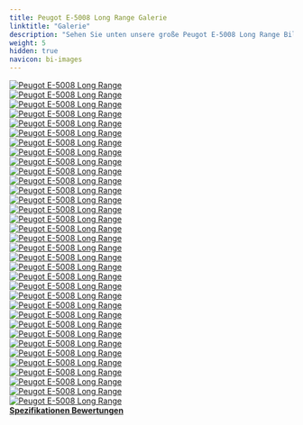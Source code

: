 ```yaml
---
title: Peugot E-5008 Long Range Galerie
linktitle: "Galerie"
description: "Sehen Sie unten unsere große Peugot E-5008 Long Range Bildergalerie. Klicken Sie auf die Bilder für hochauflösende Versionen."
weight: 5
hidden: true
navicon: bi-images
---
```

<!-- markdownlint-disable MD033 -->
<div class="row" id ="my-gallery">
	<div class="pswp-grid-item col-6 col-md-4">
		<a href="https://media.evkx.net/multimedia/models/peugot/5008/e-5008_long_range/charging_1.jpg"
data-pswp-src="https://media.evkx.net/multimedia/models/peugot/5008/e-5008_long_range/charging_1.jpg"
data-pswp-width="3000"
data-pswp-height="1666" 
target="_blank">
			<img src="https://media.evkx.net/multimedia/models/peugot/5008/e-5008_long_range/charging_1_xst.jpg" alt="Peugot E-5008 Long Range" class="img-fluid " />
		</a>
	</div>
	<div class="pswp-grid-item col-6 col-md-4">
		<a href="https://media.evkx.net/multimedia/models/peugot/5008/e-5008_long_range/details_1.jpg"
data-pswp-src="https://media.evkx.net/multimedia/models/peugot/5008/e-5008_long_range/details_1.jpg"
data-pswp-width="3000"
data-pswp-height="2001" 
target="_blank">
			<img src="https://media.evkx.net/multimedia/models/peugot/5008/e-5008_long_range/details_1_xst.jpg" alt="Peugot E-5008 Long Range" class="img-fluid " />
		</a>
	</div>
	<div class="pswp-grid-item col-6 col-md-4">
		<a href="https://media.evkx.net/multimedia/models/peugot/5008/e-5008_long_range/details_2.jpg"
data-pswp-src="https://media.evkx.net/multimedia/models/peugot/5008/e-5008_long_range/details_2.jpg"
data-pswp-width="3000"
data-pswp-height="2000" 
target="_blank">
			<img src="https://media.evkx.net/multimedia/models/peugot/5008/e-5008_long_range/details_2_xst.jpg" alt="Peugot E-5008 Long Range" class="img-fluid " />
		</a>
	</div>
	<div class="pswp-grid-item col-6 col-md-4">
		<a href="https://media.evkx.net/multimedia/models/peugot/5008/e-5008_long_range/details_3.jpg"
data-pswp-src="https://media.evkx.net/multimedia/models/peugot/5008/e-5008_long_range/details_3.jpg"
data-pswp-width="3000"
data-pswp-height="2000" 
target="_blank">
			<img src="https://media.evkx.net/multimedia/models/peugot/5008/e-5008_long_range/details_3_xst.jpg" alt="Peugot E-5008 Long Range" class="img-fluid " />
		</a>
	</div>
	<div class="pswp-grid-item col-6 col-md-4">
		<a href="https://media.evkx.net/multimedia/models/peugot/5008/e-5008_long_range/details_4.jpg"
data-pswp-src="https://media.evkx.net/multimedia/models/peugot/5008/e-5008_long_range/details_4.jpg"
data-pswp-width="3000"
data-pswp-height="1999" 
target="_blank">
			<img src="https://media.evkx.net/multimedia/models/peugot/5008/e-5008_long_range/details_4_xst.jpg" alt="Peugot E-5008 Long Range" class="img-fluid " />
		</a>
	</div>
	<div class="pswp-grid-item col-6 col-md-4">
		<a href="https://media.evkx.net/multimedia/models/peugot/5008/e-5008_long_range/exterior_1.jpg"
data-pswp-src="https://media.evkx.net/multimedia/models/peugot/5008/e-5008_long_range/exterior_1.jpg"
data-pswp-width="3000"
data-pswp-height="1958" 
target="_blank">
			<img src="https://media.evkx.net/multimedia/models/peugot/5008/e-5008_long_range/exterior_1_xst.jpg" alt="Peugot E-5008 Long Range" class="img-fluid " />
		</a>
	</div>
	<div class="pswp-grid-item col-6 col-md-4">
		<a href="https://media.evkx.net/multimedia/models/peugot/5008/e-5008_long_range/exterior_11.jpg"
data-pswp-src="https://media.evkx.net/multimedia/models/peugot/5008/e-5008_long_range/exterior_11.jpg"
data-pswp-width="3000"
data-pswp-height="1666" 
target="_blank">
			<img src="https://media.evkx.net/multimedia/models/peugot/5008/e-5008_long_range/exterior_11_xst.jpg" alt="Peugot E-5008 Long Range" class="img-fluid " />
		</a>
	</div>
	<div class="pswp-grid-item col-6 col-md-4">
		<a href="https://media.evkx.net/multimedia/models/peugot/5008/e-5008_long_range/exterior_2.jpg"
data-pswp-src="https://media.evkx.net/multimedia/models/peugot/5008/e-5008_long_range/exterior_2.jpg"
data-pswp-width="3000"
data-pswp-height="1689" 
target="_blank">
			<img src="https://media.evkx.net/multimedia/models/peugot/5008/e-5008_long_range/exterior_2_xst.jpg" alt="Peugot E-5008 Long Range" class="img-fluid " />
		</a>
	</div>
	<div class="pswp-grid-item col-6 col-md-4">
		<a href="https://media.evkx.net/multimedia/models/peugot/5008/e-5008_long_range/exterior_3.jpg"
data-pswp-src="https://media.evkx.net/multimedia/models/peugot/5008/e-5008_long_range/exterior_3.jpg"
data-pswp-width="3000"
data-pswp-height="1650" 
target="_blank">
			<img src="https://media.evkx.net/multimedia/models/peugot/5008/e-5008_long_range/exterior_3_xst.jpg" alt="Peugot E-5008 Long Range" class="img-fluid " />
		</a>
	</div>
	<div class="pswp-grid-item col-6 col-md-4">
		<a href="https://media.evkx.net/multimedia/models/peugot/5008/e-5008_long_range/exterior_4.jpg"
data-pswp-src="https://media.evkx.net/multimedia/models/peugot/5008/e-5008_long_range/exterior_4.jpg"
data-pswp-width="3000"
data-pswp-height="1650" 
target="_blank">
			<img src="https://media.evkx.net/multimedia/models/peugot/5008/e-5008_long_range/exterior_4_xst.jpg" alt="Peugot E-5008 Long Range" class="img-fluid " />
		</a>
	</div>
	<div class="pswp-grid-item col-6 col-md-4">
		<a href="https://media.evkx.net/multimedia/models/peugot/5008/e-5008_long_range/exterior_5.jpg"
data-pswp-src="https://media.evkx.net/multimedia/models/peugot/5008/e-5008_long_range/exterior_5.jpg"
data-pswp-width="3000"
data-pswp-height="1666" 
target="_blank">
			<img src="https://media.evkx.net/multimedia/models/peugot/5008/e-5008_long_range/exterior_5_xst.jpg" alt="Peugot E-5008 Long Range" class="img-fluid " />
		</a>
	</div>
	<div class="pswp-grid-item col-6 col-md-4">
		<a href="https://media.evkx.net/multimedia/models/peugot/5008/e-5008_long_range/exterior_6.jpg"
data-pswp-src="https://media.evkx.net/multimedia/models/peugot/5008/e-5008_long_range/exterior_6.jpg"
data-pswp-width="3000"
data-pswp-height="1650" 
target="_blank">
			<img src="https://media.evkx.net/multimedia/models/peugot/5008/e-5008_long_range/exterior_6_xst.jpg" alt="Peugot E-5008 Long Range" class="img-fluid " />
		</a>
	</div>
	<div class="pswp-grid-item col-6 col-md-4">
		<a href="https://media.evkx.net/multimedia/models/peugot/5008/e-5008_long_range/exterior_7.jpg"
data-pswp-src="https://media.evkx.net/multimedia/models/peugot/5008/e-5008_long_range/exterior_7.jpg"
data-pswp-width="3000"
data-pswp-height="1630" 
target="_blank">
			<img src="https://media.evkx.net/multimedia/models/peugot/5008/e-5008_long_range/exterior_7_xst.jpg" alt="Peugot E-5008 Long Range" class="img-fluid " />
		</a>
	</div>
	<div class="pswp-grid-item col-6 col-md-4">
		<a href="https://media.evkx.net/multimedia/models/peugot/5008/e-5008_long_range/exterior_8.jpg"
data-pswp-src="https://media.evkx.net/multimedia/models/peugot/5008/e-5008_long_range/exterior_8.jpg"
data-pswp-width="3000"
data-pswp-height="1666" 
target="_blank">
			<img src="https://media.evkx.net/multimedia/models/peugot/5008/e-5008_long_range/exterior_8_xst.jpg" alt="Peugot E-5008 Long Range" class="img-fluid " />
		</a>
	</div>
	<div class="pswp-grid-item col-6 col-md-4">
		<a href="https://media.evkx.net/multimedia/models/peugot/5008/e-5008_long_range/exterior_9.jpg"
data-pswp-src="https://media.evkx.net/multimedia/models/peugot/5008/e-5008_long_range/exterior_9.jpg"
data-pswp-width="3000"
data-pswp-height="1666" 
target="_blank">
			<img src="https://media.evkx.net/multimedia/models/peugot/5008/e-5008_long_range/exterior_9_xst.jpg" alt="Peugot E-5008 Long Range" class="img-fluid " />
		</a>
	</div>
	<div class="pswp-grid-item col-6 col-md-4">
		<a href="https://media.evkx.net/multimedia/models/peugot/5008/e-5008_long_range/headlights_1.jpg"
data-pswp-src="https://media.evkx.net/multimedia/models/peugot/5008/e-5008_long_range/headlights_1.jpg"
data-pswp-width="3000"
data-pswp-height="2000" 
target="_blank">
			<img src="https://media.evkx.net/multimedia/models/peugot/5008/e-5008_long_range/headlights_1_xst.jpg" alt="Peugot E-5008 Long Range" class="img-fluid " />
		</a>
	</div>
	<div class="pswp-grid-item col-6 col-md-4">
		<a href="https://media.evkx.net/multimedia/models/peugot/5008/e-5008_long_range/headlights_2.jpg"
data-pswp-src="https://media.evkx.net/multimedia/models/peugot/5008/e-5008_long_range/headlights_2.jpg"
data-pswp-width="3000"
data-pswp-height="2062" 
target="_blank">
			<img src="https://media.evkx.net/multimedia/models/peugot/5008/e-5008_long_range/headlights_2_xst.jpg" alt="Peugot E-5008 Long Range" class="img-fluid " />
		</a>
	</div>
	<div class="pswp-grid-item col-6 col-md-4">
		<a href="https://media.evkx.net/multimedia/models/peugot/5008/e-5008_long_range/interior_1.jpg"
data-pswp-src="https://media.evkx.net/multimedia/models/peugot/5008/e-5008_long_range/interior_1.jpg"
data-pswp-width="3000"
data-pswp-height="2138" 
target="_blank">
			<img src="https://media.evkx.net/multimedia/models/peugot/5008/e-5008_long_range/interior_1_xst.jpg" alt="Peugot E-5008 Long Range" class="img-fluid " />
		</a>
	</div>
	<div class="pswp-grid-item col-6 col-md-4">
		<a href="https://media.evkx.net/multimedia/models/peugot/5008/e-5008_long_range/interior_2.jpg"
data-pswp-src="https://media.evkx.net/multimedia/models/peugot/5008/e-5008_long_range/interior_2.jpg"
data-pswp-width="3000"
data-pswp-height="1789" 
target="_blank">
			<img src="https://media.evkx.net/multimedia/models/peugot/5008/e-5008_long_range/interior_2_xst.jpg" alt="Peugot E-5008 Long Range" class="img-fluid " />
		</a>
	</div>
	<div class="pswp-grid-item col-6 col-md-4">
		<a href="https://media.evkx.net/multimedia/models/peugot/5008/e-5008_long_range/interior_3.jpg"
data-pswp-src="https://media.evkx.net/multimedia/models/peugot/5008/e-5008_long_range/interior_3.jpg"
data-pswp-width="3000"
data-pswp-height="2003" 
target="_blank">
			<img src="https://media.evkx.net/multimedia/models/peugot/5008/e-5008_long_range/interior_3_xst.jpg" alt="Peugot E-5008 Long Range" class="img-fluid " />
		</a>
	</div>
	<div class="pswp-grid-item col-6 col-md-4">
		<a href="https://media.evkx.net/multimedia/models/peugot/5008/e-5008_long_range/main_1.jpg"
data-pswp-src="https://media.evkx.net/multimedia/models/peugot/5008/e-5008_long_range/main_1.jpg"
data-pswp-width="3000"
data-pswp-height="1666" 
target="_blank">
			<img src="https://media.evkx.net/multimedia/models/peugot/5008/e-5008_long_range/main_1_xst.jpg" alt="Peugot E-5008 Long Range" class="img-fluid " />
		</a>
	</div>
	<div class="pswp-grid-item col-6 col-md-4">
		<a href="https://media.evkx.net/multimedia/models/peugot/5008/e-5008_long_range/rearlights_1.jpg"
data-pswp-src="https://media.evkx.net/multimedia/models/peugot/5008/e-5008_long_range/rearlights_1.jpg"
data-pswp-width="3000"
data-pswp-height="2000" 
target="_blank">
			<img src="https://media.evkx.net/multimedia/models/peugot/5008/e-5008_long_range/rearlights_1_xst.jpg" alt="Peugot E-5008 Long Range" class="img-fluid " />
		</a>
	</div>
	<div class="pswp-grid-item col-6 col-md-4">
		<a href="https://media.evkx.net/multimedia/models/peugot/5008/e-5008_long_range/rearlights_2.jpg"
data-pswp-src="https://media.evkx.net/multimedia/models/peugot/5008/e-5008_long_range/rearlights_2.jpg"
data-pswp-width="3000"
data-pswp-height="2000" 
target="_blank">
			<img src="https://media.evkx.net/multimedia/models/peugot/5008/e-5008_long_range/rearlights_2_xst.jpg" alt="Peugot E-5008 Long Range" class="img-fluid " />
		</a>
	</div>
	<div class="pswp-grid-item col-6 col-md-4">
		<a href="https://media.evkx.net/multimedia/models/peugot/5008/e-5008_long_range/rearlights_3.jpg"
data-pswp-src="https://media.evkx.net/multimedia/models/peugot/5008/e-5008_long_range/rearlights_3.jpg"
data-pswp-width="3000"
data-pswp-height="2132" 
target="_blank">
			<img src="https://media.evkx.net/multimedia/models/peugot/5008/e-5008_long_range/rearlights_3_xst.jpg" alt="Peugot E-5008 Long Range" class="img-fluid " />
		</a>
	</div>
	<div class="pswp-grid-item col-6 col-md-4">
		<a href="https://media.evkx.net/multimedia/models/peugot/5008/e-5008_long_range/screens_1.jpg"
data-pswp-src="https://media.evkx.net/multimedia/models/peugot/5008/e-5008_long_range/screens_1.jpg"
data-pswp-width="3000"
data-pswp-height="2000" 
target="_blank">
			<img src="https://media.evkx.net/multimedia/models/peugot/5008/e-5008_long_range/screens_1_xst.jpg" alt="Peugot E-5008 Long Range" class="img-fluid " />
		</a>
	</div>
	<div class="pswp-grid-item col-6 col-md-4">
		<a href="https://media.evkx.net/multimedia/models/peugot/5008/e-5008_long_range/screens_2.jpg"
data-pswp-src="https://media.evkx.net/multimedia/models/peugot/5008/e-5008_long_range/screens_2.jpg"
data-pswp-width="3000"
data-pswp-height="2000" 
target="_blank">
			<img src="https://media.evkx.net/multimedia/models/peugot/5008/e-5008_long_range/screens_2_xst.jpg" alt="Peugot E-5008 Long Range" class="img-fluid " />
		</a>
	</div>
	<div class="pswp-grid-item col-6 col-md-4">
		<a href="https://media.evkx.net/multimedia/models/peugot/5008/e-5008_long_range/screens_3.jpg"
data-pswp-src="https://media.evkx.net/multimedia/models/peugot/5008/e-5008_long_range/screens_3.jpg"
data-pswp-width="3000"
data-pswp-height="1807" 
target="_blank">
			<img src="https://media.evkx.net/multimedia/models/peugot/5008/e-5008_long_range/screens_3_xst.jpg" alt="Peugot E-5008 Long Range" class="img-fluid " />
		</a>
	</div>
	<div class="pswp-grid-item col-6 col-md-4">
		<a href="https://media.evkx.net/multimedia/models/peugot/5008/e-5008_long_range/screens_4.jpg"
data-pswp-src="https://media.evkx.net/multimedia/models/peugot/5008/e-5008_long_range/screens_4.jpg"
data-pswp-width="3000"
data-pswp-height="2000" 
target="_blank">
			<img src="https://media.evkx.net/multimedia/models/peugot/5008/e-5008_long_range/screens_4_xst.jpg" alt="Peugot E-5008 Long Range" class="img-fluid " />
		</a>
	</div>
	<div class="pswp-grid-item col-6 col-md-4">
		<a href="https://media.evkx.net/multimedia/models/peugot/5008/e-5008_long_range/secondrowseats_1.jpg"
data-pswp-src="https://media.evkx.net/multimedia/models/peugot/5008/e-5008_long_range/secondrowseats_1.jpg"
data-pswp-width="3000"
data-pswp-height="1986" 
target="_blank">
			<img src="https://media.evkx.net/multimedia/models/peugot/5008/e-5008_long_range/secondrowseats_1_xst.jpg" alt="Peugot E-5008 Long Range" class="img-fluid " />
		</a>
	</div>
	<div class="pswp-grid-item col-6 col-md-4">
		<a href="https://media.evkx.net/multimedia/models/peugot/5008/e-5008_long_range/secondrowseats_2.jpg"
data-pswp-src="https://media.evkx.net/multimedia/models/peugot/5008/e-5008_long_range/secondrowseats_2.jpg"
data-pswp-width="3000"
data-pswp-height="1986" 
target="_blank">
			<img src="https://media.evkx.net/multimedia/models/peugot/5008/e-5008_long_range/secondrowseats_2_xst.jpg" alt="Peugot E-5008 Long Range" class="img-fluid " />
		</a>
	</div>
	<div class="pswp-grid-item col-6 col-md-4">
		<a href="https://media.evkx.net/multimedia/models/peugot/5008/e-5008_long_range/trunk_1.jpg"
data-pswp-src="https://media.evkx.net/multimedia/models/peugot/5008/e-5008_long_range/trunk_1.jpg"
data-pswp-width="3000"
data-pswp-height="1986" 
target="_blank">
			<img src="https://media.evkx.net/multimedia/models/peugot/5008/e-5008_long_range/trunk_1_xst.jpg" alt="Peugot E-5008 Long Range" class="img-fluid " />
		</a>
	</div>
	<div class="pswp-grid-item col-6 col-md-4">
		<a href="https://media.evkx.net/multimedia/models/peugot/5008/e-5008_long_range/trunk_2.jpg"
data-pswp-src="https://media.evkx.net/multimedia/models/peugot/5008/e-5008_long_range/trunk_2.jpg"
data-pswp-width="3000"
data-pswp-height="1986" 
target="_blank">
			<img src="https://media.evkx.net/multimedia/models/peugot/5008/e-5008_long_range/trunk_2_xst.jpg" alt="Peugot E-5008 Long Range" class="img-fluid " />
		</a>
	</div>
	<div class="pswp-grid-item col-6 col-md-4">
		<a href="https://media.evkx.net/multimedia/models/peugot/5008/e-5008_long_range/trunk_3.jpg"
data-pswp-src="https://media.evkx.net/multimedia/models/peugot/5008/e-5008_long_range/trunk_3.jpg"
data-pswp-width="3000"
data-pswp-height="1961" 
target="_blank">
			<img src="https://media.evkx.net/multimedia/models/peugot/5008/e-5008_long_range/trunk_3_xst.jpg" alt="Peugot E-5008 Long Range" class="img-fluid " />
		</a>
	</div>
	<div class="pswp-grid-item col-6 col-md-4">
		<a href="https://media.evkx.net/multimedia/models/peugot/5008/e-5008_long_range/wheels_1.jpg"
data-pswp-src="https://media.evkx.net/multimedia/models/peugot/5008/e-5008_long_range/wheels_1.jpg"
data-pswp-width="3000"
data-pswp-height="2000" 
target="_blank">
			<img src="https://media.evkx.net/multimedia/models/peugot/5008/e-5008_long_range/wheels_1_xst.jpg" alt="Peugot E-5008 Long Range" class="img-fluid " />
		</a>
	</div>
</div>
<script type="module">
  import PhotoSwipeLightbox from '/js/photoswipe-lightbox.esm.js';
    const lightbox = new PhotoSwipeLightbox({
       gallery: '#my-gallery',
        children: 'a',
        pswpModule: () => import('/js/photoswipe.esm.js')
    });
lightbox.init();
</script>
<div class="mt-3 mb-3">
<a href="../specifications/" class="text-decoration-none text-black">
<strong><i class="bi-arrow-left"></i> Spezifikationen </strong>
</a>
<a href="../reviews/" class="text-decoration-none text-black float-end">
<strong>Bewertungen <i class="bi-arrow-right"></i></strong>
</a>
</div>
